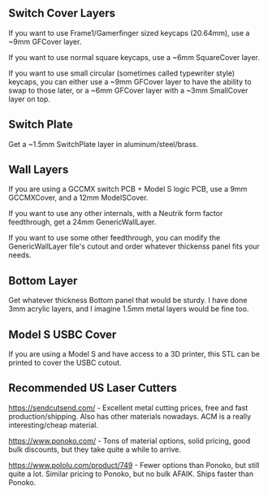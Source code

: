 ## Switch Cover Layers

If you want to use Frame1/Gamerfinger sized keycaps (20.64mm), use a ~9mm GFCover layer.

If you want to use normal square keycaps, use a ~6mm SquareCover layer.

If you want to use small circular (sometimes called typewriter style) keycaps, you can either use a ~9mm GFCover layer to have the ability to swap to those later, or a ~6mm GFCover layer with a ~3mm SmallCover layer on top.

## Switch Plate

Get a ~1.5mm SwitchPlate layer in aluminum/steel/brass.

## Wall Layers

If you are using a GCCMX switch PCB + Model S logic PCB, use a 9mm GCCMXCover, and a 12mm ModelSCover.

If you want to use any other internals, with a Neutrik form factor feedthrough, get a 24mm GenericWallLayer.

If you want to use some other feedthrough, you can modify the GenericWallLayer file's cutout and order whatever thickenss panel fits your needs.

## Bottom Layer

Get whatever thickness Bottom panel that would be sturdy. I have done 3mm acrylic layers, and I imagine 1.5mm metal layers would be fine too.

## Model S USBC Cover

If you are using a Model S and have access to a 3D printer, this STL can be printed to cover the USBC cutout.

## Recommended US Laser Cutters

https://sendcutsend.com/ - Excellent metal cutting prices, free and fast production/shipping. Also has other materials nowadays. ACM is a really interesting/cheap material.

https://www.ponoko.com/ - Tons of material options, solid pricing, good bulk discounts, but they take quite a while to arrive.

https://www.pololu.com/product/749 - Fewer options than Ponoko, but still quite a lot. Similar pricing to Ponoko, but no bulk AFAIK. Ships faster than Ponoko.

